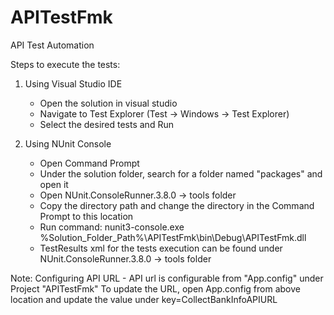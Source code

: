 # APITestFmk
API Test Automation 

Steps to execute the tests:
1. Using Visual Studio IDE
	- Open the solution in visual studio
	- Navigate to Test Explorer (Test -> Windows -> Test Explorer)
	- Select the desired tests and Run

2. Using NUnit Console
	- Open Command Prompt
	- Under the solution folder, search for a folder named "packages" and open it
	- Open NUnit.ConsoleRunner.3.8.0 -> tools folder
	- Copy the directory path and change the directory in the Command Prompt to this location
	- Run command:
		nunit3-console.exe %Solution_Folder_Path%\APITestFmk\bin\Debug\APITestFmk.dll
	- TestResults xml for the tests execution can be found under NUnit.ConsoleRunner.3.8.0 -> tools folder

Note: 
Configuring API URL - 
	API url is configurable from "App.config" under Project "APITestFmk"
	To update the URL, open App.config from above location and update the value under key=CollectBankInfoAPIURL
	<appSettings>
    		<add key="CollectBankInfoAPIURL" value="http://preview.airwallex.com:30001/bank" />
  	</appSettings>
